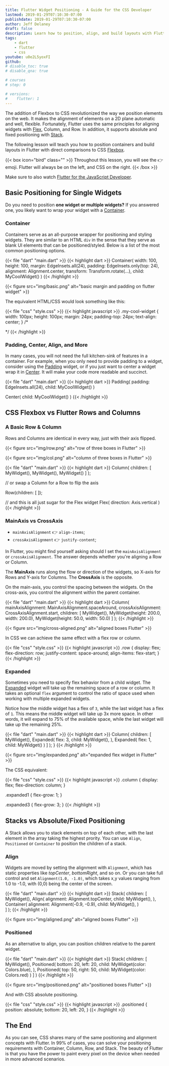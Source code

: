 ```yaml
---
title: Flutter Widget Positioning - A Guide for the CSS Developer
lastmod: 2019-01-29T07:10:30-07:00
publishdate: 2019-01-29T07:10:30-07:00
author: Jeff Delaney
draft: false
description: Learn how to position, align, and build layouts with Flutter widgets, including comparisons to CSS and flexbox.
tags: 
    - dart
    - flutter
    - css
youtube: u0e2L5yoxFI
github: 
# disable_toc: true
# disable_qna: true

# courses
# step: 0

# versions:
#    flutter: 1
---
```


The addition of Flexbox to CSS revolutionized the way we position elements on the web. It makes the alignment of elements on a 2D plane automatic and well, flexible. Fortunately, Flutter uses the same principles for aligning widgets with [Flex](https://docs.flutter.io/flutter/widgets/Flex-class.html), Column, and Row. In addition, it supports absolute and fixed positioning with [Stack](https://docs.flutter.io/flutter/widgets/Stack-class.html). 

The following lesson will teach you how to position containers and build layouts in Flutter with direct comparisons to CSS [Flexbox](https://developer.mozilla.org/en-US/docs/Learn/CSS/CSS_layout/Flexbox). 

{{< box icon="bird" class="" >}}
Throughout this lesson, you will see the 👉 emoji. Flutter will always be on the left, and CSS on the right.
{{< /box >}}

Make sure to also watch [Flutter for the JavaScript Developer](/lessons/flutter-for-js-developers/).

## Basic Positioning for Single Widgets

Do you need to position **one widget or multiple widgets?** If you answered one, you likely want to wrap your widget with a [Container](https://docs.flutter.io/flutter/widgets/Container-class.html). 

### Container

Containers serve as an all-purpose wrapper for positioning and styling widgets. They are similar to an HTML `div` in the sense that they serve as blank UI elements that can be positioned/styled. Below is a list of the most common positioning options. 

{{< file "dart" "main.dart" >}}
{{< highlight dart >}}
Container( 
    width: 100,
    height: 100,
    margin: EdgeInsets.all(24),
    padding: EdgeInsets.only(top: 24),
    alignment: Alignment.center,
    transform: Transform.rotate(...),
    child: MyCoolWidget()
)
{{< /highlight >}}

{{< figure src="img/basic.png" alt="basic margin and padding on flutter widget" >}}


The equivalent HTML/CSS would look something like this:

{{< file "css" "style.css" >}}
{{< highlight javascript >}}
.my-cool-widget {
    width: 100px;
    height: 100px;
    margin: 24px;
    padding-top: 24px;
    text-align: center; 
}
/*  <div class="my-cool-widget"></div>  */
{{< /highlight >}}




### Padding, Center, Align, and More

In many cases, you will not need the full kitchen-sink of features in a container. For example, when you only need to provide padding to a widget, consider using the [Padding](https://docs.flutter.io/flutter/widgets/Padding-class.html) widget, or if you just want to center a widget wrap it in [Center](https://docs.flutter.io/flutter/widgets/Center-class.html). It will make your code more readable and succinct. 

{{< file "dart" "main.dart" >}}
{{< highlight dart >}}
Padding( 
    padding: EdgeInsets.all(24),
    child: MyCoolWidget()
)

Center( 
    child: MyCoolWidget()
)
{{< /highlight >}}


## CSS Flexbox vs Flutter Rows and Columns


### A Basic Row & Column

Rows and Columns are identical in every way, just with their axis flipped. 

{{< figure src="img/row.png" alt="row of three boxes in Flutter" >}}

{{< figure src="img/col.png" alt="column of three boxes in Flutter" >}}

{{< file "dart" "main.dart" >}}
{{< highlight dart >}}
Column(
    children: [
        MyWidget(),
        MyWidget(),
        MyWidget()
    ]
);

// or swap a Column for a Row to flip the axis

Row(children: [ ]);

// and this is all just sugar for the Flex widget
Flex(
    direction: Axis.vertical
)
{{< /highlight >}}



### MainAxis vs CrossAxis

- `mainAxisAlignment` 👉 `align-items`;
- `crossAxisAlignment` 👉 `justify-content`;


In Flutter, you might find yourself asking should I set the `mainAxisAlignment` or `crossAxisAlignment`. The answer depends whether you're aligning a Row or Column. 

The **MainAxis** runs along the flow or direction of the widgets, so X-axis for Rows and Y-axis for Columns. The **CrossAxis** is the opposite. 

On the main-axis, you control the spacing between the widgets. On the cross-axis, you control the alignment within the parent container. 


{{< file "dart" "main.dart" >}}
{{< highlight dart >}}
Column(
    mainAxisAlignment: MainAxisAlignment.spaceAround,
    crossAxisAlignment: CrossAxisAlignment.start,
    children: [
        MyWidget(),
        MyWidget(height: 200.0, width: 200.0),
        MyWidget(height: 50.0, width: 50.0)
    ]
);
{{< /highlight >}}


{{< figure src="img/cross-aligned.png" alt="aligned boxes Flutter" >}}

In CSS we can achieve the same effect with a flex row or column.

{{< file "css" "style.css" >}}
{{< highlight javascript >}}
.row {
    display: flex;
    flex-direction: row;
    justify-content: space-around;
    align-items: flex-start;
}
{{< /highlight >}}

### Expanded

Sometimes you need to specify flex behavior from a child widget. The [Expanded](https://docs.flutter.io/flutter/widgets/Expanded-class.html) widget will take up the remaining space of a row or column. It takes an optional `flex` argument to control the ratio of space used when working with multiple expanded widgets. 

Notice how the middle widget has a flex of `3`, while the last widget has a flex of `1`. This means the middle widget will take up 3x more space. In other words, it will expand to 75% of the available space, while the last widget will take up the remaining 25%. 

{{< file "dart" "main.dart" >}}
{{< highlight dart >}}
Column(
    children: [
        MyWidget(),
        Expanded(
            flex: 3,
            child: MyWidget(),
        ),
        Expanded(
            flex: 1,
            child: MyWidget()
        )
    ]
);
}
{{< /highlight >}}

{{< figure src="img/expanded.png" alt="expanded flex widget in Flutter" >}}

The CSS equivalent:


{{< file "css" "style.css" >}}
{{< highlight javascript >}}
.column {
    display: flex;
    flex-direction: column;
}

.expanded1 {
    flex-grow: 1;
}

.expanded3 {
    flex-grow: 3;
}
{{< /highlight >}}


## Stacks vs Absolute/Fixed Positioning

A Stack allows you to stack elements on top of each other, with the last element in the array taking the highest prority. You can use `Align`, `Positioned` or `Container` to position the children of a stack. 

### Align

Widgets are moved by setting the alignment with `Alignment`, which has static properties like *topCenter*, *bottomRight*, and so on. Or you can take full control and set `Alignment(1.0, -1.0)`, which takes x,y values ranging from 1.0 to -1.0, with (0,0) being the center of the screen. 

{{< file "dart" "main.dart" >}}
{{< highlight dart >}}
Stack(
    children: [
        MyWidget(),
        Align(
            alignment: Alignment.topCenter,
            child: MyWidget(),
        ),
        Container(
            alignment: Alignment(-0.9, -0.9),
            child: MyWidget(),
        )  
    ]
);
{{< /highlight >}}

{{< figure src="img/aligned.png" alt="aligned boxes Flutter" >}}

### Positioned

As an alternative to align, you can position children relative to the parent widget. 


{{< file "dart" "main.dart" >}}
{{< highlight dart >}}
Stack(
    children: [
        MyWidget(),
        Positioned(
            bottom: 20,
            left: 20,
            child: MyWidget(color: Colors.blue),
        ),
        Positioned(
            top: 50,
            right: 50,
            child: MyWidget(color: Colors.red)
        )
    ]
)
{{< /highlight >}}

{{< figure src="img/positioned.png" alt="positioned boxes Flutter" >}}

And with CSS absolute positioning. 

{{< file "css" "style.css" >}}
{{< highlight javascript >}}
.positioned {
    position: absolute;
    bottom: 20,
    left: 20,
}
{{< /highlight >}}

## The End

As you can see, CSS shares many of the same positioning and alignment concepts with Flutter. In 99% of cases, you can solve your positioning requirements with Container, Column, Row, and Stack. The beauty of Flutter is that you have the power to paint every pixel on the device when needed in more advanced scenarios. 



